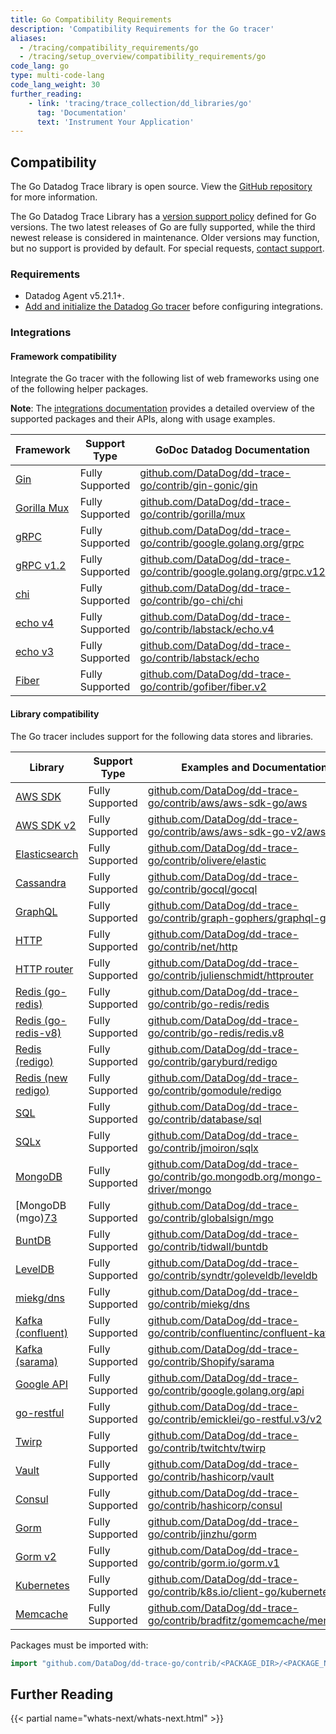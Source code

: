 ```yaml
---
title: Go Compatibility Requirements
description: 'Compatibility Requirements for the Go tracer'
aliases:
  - /tracing/compatibility_requirements/go
  - /tracing/setup_overview/compatibility_requirements/go
code_lang: go
type: multi-code-lang
code_lang_weight: 30
further_reading:
    - link: 'tracing/trace_collection/dd_libraries/go'
      tag: 'Documentation'
      text: 'Instrument Your Application'
---
```


## Compatibility

The Go Datadog Trace library is open source. View the [GitHub repository][1] for more information.

The Go Datadog Trace Library has a [version support policy][2] defined for Go versions. The two latest releases of Go are fully supported, while the third newest release is considered in maintenance. Older versions may function, but no support is provided by default. For special requests, [contact support][4]. 

### Requirements

- Datadog Agent v5.21.1+.
- [Add and initialize the Datadog Go tracer][77] before configuring integrations.

### Integrations

#### Framework compatibility

Integrate the Go tracer with the following list of web frameworks using one of the following helper packages.

**Note**: The [integrations documentation][5] provides a detailed overview of the supported packages and their APIs, along with usage examples.

| Framework         | Support Type    | GoDoc Datadog Documentation                                              |
|-------------------|-----------------|--------------------------------------------------------------------------|
| [Gin][6]          | Fully Supported | [github.com/DataDog/dd-trace-go/contrib/gin-gonic/gin][7]               |
| [Gorilla Mux][8] | Fully Supported | [github.com/DataDog/dd-trace-go/contrib/gorilla/mux][9]                |
| [gRPC][10]        | Fully Supported | [github.com/DataDog/dd-trace-go/contrib/google.golang.org/grpc][11]     |
| [gRPC v1.2][10]   | Fully Supported | [github.com/DataDog/dd-trace-go/contrib/google.golang.org/grpc.v12][12] |
| [chi][13]         | Fully Supported | [github.com/DataDog/dd-trace-go/contrib/go-chi/chi][14] |
| [echo v4][15]     | Fully Supported | [github.com/DataDog/dd-trace-go/contrib/labstack/echo.v4][16]           |
| [echo v3][15]     | Fully Supported | [github.com/DataDog/dd-trace-go/contrib/labstack/echo][17]              |
| [Fiber][18]     | Fully Supported | [github.com/DataDog/dd-trace-go/contrib/gofiber/fiber.v2][19]              |

#### Library compatibility

The Go tracer includes support for the following data stores and libraries.

| Library                 | Support Type    | Examples and Documentation                                                      |
|-------------------------|-----------------|---------------------------------------------------------------------------------|
| [AWS SDK][20]           | Fully Supported | [github.com/DataDog/dd-trace-go/contrib/aws/aws-sdk-go/aws][21]                |
| [AWS SDK v2][75]        | Fully Supported | [github.com/DataDog/dd-trace-go/contrib/aws/aws-sdk-go-v2/aws][76]                |
| [Elasticsearch][22]     | Fully Supported | [github.com/DataDog/dd-trace-go/contrib/olivere/elastic][23]                   |
| [Cassandra][24]         | Fully Supported | [github.com/DataDog/dd-trace-go/contrib/gocql/gocql][25]                       |
| [GraphQL][26]           | Fully Supported | [github.com/DataDog/dd-trace-go/contrib/graph-gophers/graphql-go][27]          |
| [HTTP][28]              | Fully Supported | [github.com/DataDog/dd-trace-go/contrib/net/http][29]                          |
| [HTTP router][30]       | Fully Supported | [github.com/DataDog/dd-trace-go/contrib/julienschmidt/httprouter][31]          |
| [Redis (go-redis)][32]  | Fully Supported | [github.com/DataDog/dd-trace-go/contrib/go-redis/redis][33]                    |
| [Redis (go-redis-v8)][34]| Fully Supported | [github.com/DataDog/dd-trace-go/contrib/go-redis/redis.v8][35]                |
| [Redis (redigo)][36]    | Fully Supported | [github.com/DataDog/dd-trace-go/contrib/garyburd/redigo][37]                   |
| [Redis (new redigo)][38]| Fully Supported | [github.com/DataDog/dd-trace-go/contrib/gomodule/redigo][39]                   |
| [SQL][40]               | Fully Supported | [github.com/DataDog/dd-trace-go/contrib/database/sql][41]                      |
| [SQLx][42]              | Fully Supported | [github.com/DataDog/dd-trace-go/contrib/jmoiron/sqlx][43]                      |
| [MongoDB][44]           | Fully Supported | [github.com/DataDog/dd-trace-go/contrib/go.mongodb.org/mongo-driver/mongo][45] |
| [MongoDB (mgo)[73]      | Fully Supported | [github.com/DataDog/dd-trace-go/contrib/globalsign/mgo][46]                    |
| [BuntDB][47]            | Fully Supported | [github.com/DataDog/dd-trace-go/contrib/tidwall/buntdb][48]                    |
| [LevelDB][49]           | Fully Supported | [github.com/DataDog/dd-trace-go/contrib/syndtr/goleveldb/leveldb][50]          |
| [miekg/dns][51]         | Fully Supported | [github.com/DataDog/dd-trace-go/contrib/miekg/dns][52]                         |
| [Kafka (confluent)][53] | Fully Supported | [github.com/DataDog/dd-trace-go/contrib/confluentinc/confluent-kafka-go][54]   |
| [Kafka (sarama)][55]    | Fully Supported | [github.com/DataDog/dd-trace-go/contrib/Shopify/sarama][56]                    |
| [Google API][57]        | Fully Supported | [github.com/DataDog/dd-trace-go/contrib/google.golang.org/api][58]             |
| [go-restful][59]        | Fully Supported | [github.com/DataDog/dd-trace-go/contrib/emicklei/go-restful.v3/v2][60]               |
| [Twirp][61]             | Fully Supported | [github.com/DataDog/dd-trace-go/contrib/twitchtv/twirp][62]                    |
| [Vault][63]             | Fully Supported | [github.com/DataDog/dd-trace-go/contrib/hashicorp/vault][64]                   |
| [Consul][65]            | Fully Supported | [github.com/DataDog/dd-trace-go/contrib/hashicorp/consul][66]                  |
| [Gorm][67]              | Fully Supported | [github.com/DataDog/dd-trace-go/contrib/jinzhu/gorm][68]                       |
| [Gorm v2][69]           | Fully Supported | [github.com/DataDog/dd-trace-go/contrib/gorm.io/gorm.v1][70]                   |
| [Kubernetes][71]        | Fully Supported | [github.com/DataDog/dd-trace-go/contrib/k8s.io/client-go/kubernetes][72]       |
| [Memcache][73]          | Fully Supported | [github.com/DataDog/dd-trace-go/contrib/bradfitz/gomemcache/memcache][74]      |


Packages must be imported with:

```go
import "github.com/DataDog/dd-trace-go/contrib/<PACKAGE_DIR>/<PACKAGE_NAME>"
```

## Further Reading

{{< partial name="whats-next/whats-next.html" >}}

[1]: https://github.com/DataDog/dd-trace-go
[2]: https://github.com/DataDog/dd-trace-go?tab=readme-ov-file#go-support-policy
[4]: https://www.datadoghq.com/support/
[5]: https://pkg.go.dev/github.com/DataDog/dd-trace-go/contrib
[6]: https://gin-gonic.com
[7]: https://pkg.go.dev/github.com/DataDog/dd-trace-go/contrib/gin-gonic/gin
[8]: http://www.gorillatoolkit.org/pkg/mux
[9]: https://pkg.go.dev/github.com/DataDog/dd-trace-go/contrib/gorilla/mux
[10]: https://github.com/grpc/grpc-go
[11]: https://pkg.go.dev/github.com/DataDog/dd-trace-go/contrib/google.golang.org/grpc
[12]: https://pkg.go.dev/github.com/DataDog/dd-trace-go/contrib/google.golang.org/grpc.v12
[13]: https://github.com/go-chi/chi
[14]: https://pkg.go.dev/github.com/DataDog/dd-trace-go/contrib/go-chi/chi
[15]: https://github.com/labstack/echo
[16]: https://pkg.go.dev/github.com/DataDog/dd-trace-go/contrib/labstack/echo.v4
[17]: https://pkg.go.dev/github.com/DataDog/dd-trace-go/contrib/labstack/echo
[18]: https://github.com/gofiber/fiber
[19]: https://pkg.go.dev/github.com/DataDog/dd-trace-go/contrib/gofiber/fiber.v2
[20]: https://aws.amazon.com/sdk-for-go
[21]: https://pkg.go.dev/github.com/DataDog/dd-trace-go/contrib/aws/aws-sdk-go/aws
[22]: https://github.com/olivere/elastic
[23]: https://pkg.go.dev/github.com/DataDog/dd-trace-go/contrib/olivere/elastic
[24]: https://github.com/gocql/gocql
[25]: https://pkg.go.dev/github.com/DataDog/dd-trace-go/contrib/gocql/gocql
[26]: https://github.com/graph-gophers/graphql-go
[27]: https://pkg.go.dev/github.com/DataDog/dd-trace-go/contrib/graph-gophers/graphql-go
[28]: https://golang.org/pkg/net/http
[29]: https://pkg.go.dev/github.com/DataDog/dd-trace-go/contrib/net/http
[30]: https://github.com/julienschmidt/httprouter
[31]: https://pkg.go.dev/github.com/DataDog/dd-trace-go/contrib/julienschmidt/httprouter
[32]: https://github.com/go-redis/redis
[33]: https://pkg.go.dev/github.com/DataDog/dd-trace-go/contrib/go-redis/redis
[34]: https://github.com/go-redis/redis/v8
[35]: https://pkg.go.dev/github.com/DataDog/dd-trace-go/contrib/go-redis/redis.v8
[36]: https://github.com/garyburd/redigo
[37]: https://pkg.go.dev/github.com/DataDog/dd-trace-go/contrib/garyburd/redigo
[38]: https://github.com/gomodule/redigo
[39]: https://pkg.go.dev/github.com/DataDog/dd-trace-go/contrib/gomodule/redigo
[40]: https://golang.org/pkg/database/sql
[41]: https://pkg.go.dev/github.com/DataDog/dd-trace-go/contrib/database/sql
[42]: https://github.com/jmoiron/sqlx
[43]: https://pkg.go.dev/github.com/DataDog/dd-trace-go/contrib/jmoiron/sqlx
[44]: https://github.com/mongodb/mongo-go-driver
[45]: https://pkg.go.dev/github.com/DataDog/dd-trace-go/contrib/go.mongodb.org/mongo-driver/mongo
[46]: https://pkg.go.dev/github.com/DataDog/dd-trace-go/contrib/globalsign/mgo
[47]: https://github.com/tidwall/buntdb
[48]: https://pkg.go.dev/github.com/DataDog/dd-trace-go/contrib/tidwall/buntdb
[49]: https://github.com/syndtr/goleveldb
[50]: https://pkg.go.dev/github.com/DataDog/dd-trace-go/contrib/syndtr/goleveldb/leveldb
[51]: https://github.com/miekg/dns
[52]: https://pkg.go.dev/github.com/DataDog/dd-trace-go/contrib/miekg/dns
[53]: https://github.com/confluentinc/confluent-kafka-go
[54]: https://pkg.go.dev/github.com/DataDog/dd-trace-go/contrib/confluentinc/confluent-kafka-go
[55]: https://github.com/Shopify/sarama
[56]: https://pkg.go.dev/github.com/DataDog/dd-trace-go/contrib/Shopify/sarama
[57]: https://github.com/googleapis/google-api-go-client
[58]: https://pkg.go.dev/github.com/DataDog/dd-trace-go/contrib/google.golang.org/api
[59]: https://github.com/emicklei/go-restful
[60]: https://pkg.go.dev/github.com/DataDog/dd-trace-go/contrib/emicklei/go-restful.v3/v2
[61]: https://github.com/twitchtv/twirp
[62]: https://pkg.go.dev/github.com/DataDog/dd-trace-go/contrib/twitchtv/twirp
[63]: https://github.com/hashicorp/vault
[64]: https://pkg.go.dev/github.com/DataDog/dd-trace-go/contrib/hashicorp/vault
[65]: https://github.com/hashicorp/consul
[66]: https://pkg.go.dev/github.com/DataDog/dd-trace-go/contrib/hashicorp/consul
[67]: https://github.com/jinzhu/gorm
[68]: https://pkg.go.dev/github.com/DataDog/dd-trace-go/contrib/jinzhu/gorm
[69]: https://gorm.io/
[70]: https://github.com/DataDog/dd-trace-go/contrib/gorm.io/gorm.v1
[71]: https://github.com/kubernetes/client-go
[72]: https://pkg.go.dev/github.com/DataDog/dd-trace-go/contrib/k8s.io/client-go/kubernetes
[73]: https://github.com/bradfitz/gomemcache/memcache
[74]: https://pkg.go.dev/github.com/DataDog/dd-trace-go/contrib/bradfitz/gomemcache/memcache
[75]: https://aws.github.io/aws-sdk-go-v2/docs/
[76]: https://pkg.go.dev/github.com/DataDog/dd-trace-go/contrib/aws/aws-sdk-go-v2/aws
[77]: /tracing/trace_collection/library_config/go/
